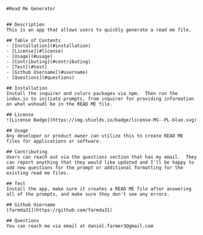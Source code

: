 
    #Read Me Generator

    
    ## Description
    This is an app that allows users to quickly generate a read me file.
    
    ## Table of Contents
    - [Installation](#installation)
    - [License](#license)
    - [Usage](#usage)
    - [Contributing](#contributing)
    - [Test](#test)
    - [Github Username](#username)
    - [Questions](#questions)

    ## Installation
    Install the inquirer and colors packages via npm.  Then run the index.js to initiate prompts, from inquirer for providing information on what wshoudl be in the READ ME file.

    ## License
    ![License Badge](https://img.shields.io/badge/license-MS--PL-blue.svg)

    ## Usage
    Any developer or product owner can utilize this to create READ ME files for applications or software.

    ## Contributing
    Users can reach out via the questions section that has my email.  They can report anything that they would like updated and I'll be happy to add new questions for the prompt or additional formatting for the existing read me files.

    ## Test
    Install the app, make sure it creates a READ ME file after answering all of the prompts, and make sure they don't see any errors.

    ## Github Username
    [farmda31](https://github.com/farmda31)

    ## Questions
    You can reach me via email at daniel.farmer3@gmail.com